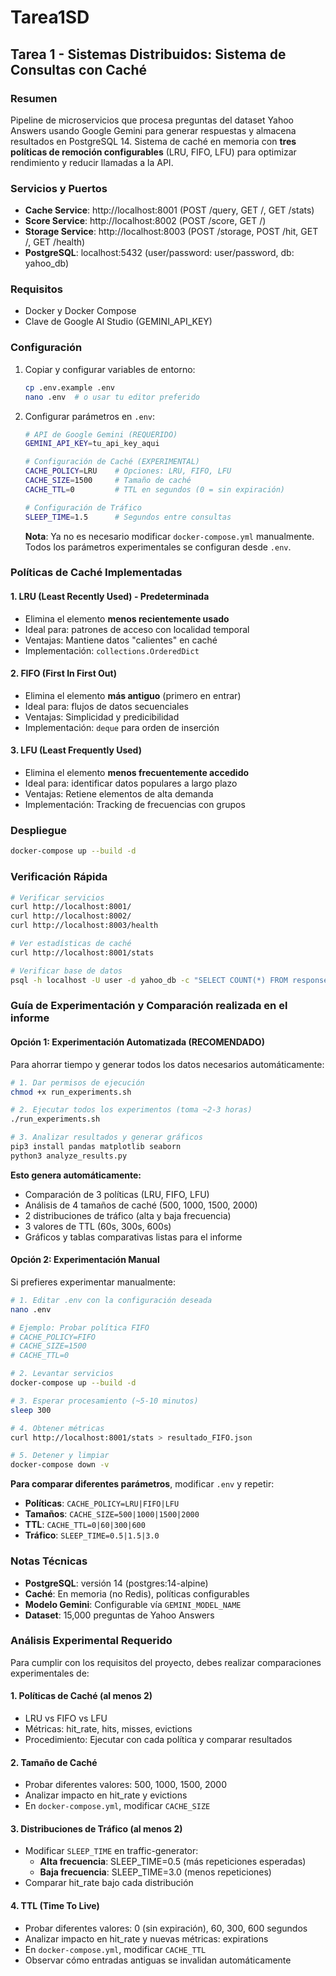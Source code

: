 # Tarea1SD

## Tarea 1 - Sistemas Distribuidos: Sistema de Consultas con Caché

### Resumen
Pipeline de microservicios que procesa preguntas del dataset Yahoo Answers usando Google Gemini para generar respuestas y almacena resultados en PostgreSQL 14. Sistema de caché en memoria con **tres políticas de remoción configurables** (LRU, FIFO, LFU) para optimizar rendimiento y reducir llamadas a la API.

### Servicios y Puertos
- **Cache Service**: http://localhost:8001 (POST /query, GET /, GET /stats)
- **Score Service**: http://localhost:8002 (POST /score, GET /)
- **Storage Service**: http://localhost:8003 (POST /storage, POST /hit, GET /, GET /health)
- **PostgreSQL**: localhost:5432 (user/password: user/password, db: yahoo_db)

### Requisitos
- Docker y Docker Compose
- Clave de Google AI Studio (GEMINI_API_KEY)

### Configuración
1) Copiar y configurar variables de entorno:
   ```bash
   cp .env.example .env
   nano .env  # o usar tu editor preferido
   ```

2) Configurar parámetros en `.env`:
   ```bash
   # API de Google Gemini (REQUERIDO)
   GEMINI_API_KEY=tu_api_key_aqui
   
   # Configuración de Caché (EXPERIMENTAL)
   CACHE_POLICY=LRU    # Opciones: LRU, FIFO, LFU
   CACHE_SIZE=1500     # Tamaño de caché
   CACHE_TTL=0         # TTL en segundos (0 = sin expiración)
   
   # Configuración de Tráfico
   SLEEP_TIME=1.5      # Segundos entre consultas
   ```
   
   **Nota**: Ya no es necesario modificar `docker-compose.yml` manualmente. Todos los parámetros experimentales se configuran desde `.env`.

### Políticas de Caché Implementadas

#### 1. **LRU (Least Recently Used)** - Predeterminada
- Elimina el elemento **menos recientemente usado**
- Ideal para: patrones de acceso con localidad temporal
- Ventajas: Mantiene datos "calientes" en caché
- Implementación: `collections.OrderedDict`

#### 2. **FIFO (First In First Out)**
- Elimina el elemento **más antiguo** (primero en entrar)
- Ideal para: flujos de datos secuenciales
- Ventajas: Simplicidad y predicibilidad
- Implementación: `deque` para orden de inserción

#### 3. **LFU (Least Frequently Used)**
- Elimina el elemento **menos frecuentemente accedido**
- Ideal para: identificar datos populares a largo plazo
- Ventajas: Retiene elementos de alta demanda
- Implementación: Tracking de frecuencias con grupos

### Despliegue
```bash
docker-compose up --build -d
```

### Verificación Rápida
```bash
# Verificar servicios
curl http://localhost:8001/
curl http://localhost:8002/
curl http://localhost:8003/health

# Ver estadísticas de caché
curl http://localhost:8001/stats

# Verificar base de datos
psql -h localhost -U user -d yahoo_db -c "SELECT COUNT(*) FROM responses;"
```

### Guía de Experimentación y Comparación realizada en el informe

#### Opción 1: Experimentación Automatizada (RECOMENDADO)

Para ahorrar tiempo y generar todos los datos necesarios automáticamente:

```bash
# 1. Dar permisos de ejecución
chmod +x run_experiments.sh

# 2. Ejecutar todos los experimentos (toma ~2-3 horas)
./run_experiments.sh

# 3. Analizar resultados y generar gráficos
pip3 install pandas matplotlib seaborn
python3 analyze_results.py
```

**Esto genera automáticamente:**
- Comparación de 3 políticas (LRU, FIFO, LFU)
- Análisis de 4 tamaños de caché (500, 1000, 1500, 2000)
- 2 distribuciones de tráfico (alta y baja frecuencia)
- 3 valores de TTL (60s, 300s, 600s)
- Gráficos y tablas comparativas listas para el informe

#### Opción 2: Experimentación Manual

Si prefieres experimentar manualmente:

```bash
# 1. Editar .env con la configuración deseada
nano .env

# Ejemplo: Probar política FIFO
# CACHE_POLICY=FIFO
# CACHE_SIZE=1500
# CACHE_TTL=0

# 2. Levantar servicios
docker-compose up --build -d

# 3. Esperar procesamiento (~5-10 minutos)
sleep 300

# 4. Obtener métricas
curl http://localhost:8001/stats > resultado_FIFO.json

# 5. Detener y limpiar
docker-compose down -v
```

**Para comparar diferentes parámetros**, modificar `.env` y repetir:
- **Políticas**: `CACHE_POLICY=LRU|FIFO|LFU`
- **Tamaños**: `CACHE_SIZE=500|1000|1500|2000`
- **TTL**: `CACHE_TTL=0|60|300|600`
- **Tráfico**: `SLEEP_TIME=0.5|1.5|3.0`

### Notas Técnicas
- **PostgreSQL**: versión 14 (postgres:14-alpine)
- **Caché**: En memoria (no Redis), políticas configurables
- **Modelo Gemini**: Configurable vía `GEMINI_MODEL_NAME`
- **Dataset**: 15,000 preguntas de Yahoo Answers

### Análisis Experimental Requerido

Para cumplir con los requisitos del proyecto, debes realizar comparaciones experimentales de:

#### 1. **Políticas de Caché** (al menos 2)
- LRU vs FIFO vs LFU
- Métricas: hit_rate, hits, misses, evictions
- Procedimiento: Ejecutar con cada política y comparar resultados

#### 2. **Tamaño de Caché**
- Probar diferentes valores: 500, 1000, 1500, 2000
- Analizar impacto en hit_rate y evictions
- En `docker-compose.yml`, modificar `CACHE_SIZE`

#### 3. **Distribuciones de Tráfico** (al menos 2)
- Modificar `SLEEP_TIME` en traffic-generator:
  - **Alta frecuencia**: SLEEP_TIME=0.5 (más repeticiones esperadas)
  - **Baja frecuencia**: SLEEP_TIME=3.0 (menos repeticiones)
- Comparar hit_rate bajo cada distribución

#### 4. **TTL (Time To Live)**
- Probar diferentes valores: 0 (sin expiración), 60, 300, 600 segundos
- Analizar impacto en hit_rate y nuevas métricas: expirations
- En `docker-compose.yml`, modificar `CACHE_TTL`
- Observar cómo entradas antiguas se invalidan automáticamente

